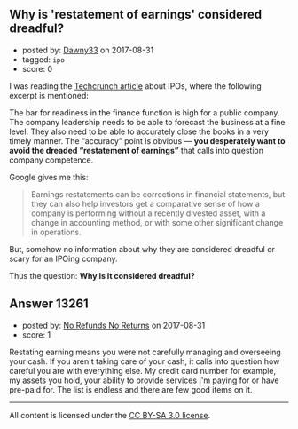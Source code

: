 ## Why is 'restatement of earnings' considered dreadful?

- posted by: [Dawny33](https://stackexchange.com/users/6444670/dawny33) on 2017-08-31
- tagged: `ipo`
- score: 0

I was reading the [Techcrunch article][1] about IPOs, where the following excerpt is mentioned:

The bar for readiness in the finance function is high for a public company. The company leadership needs to be able to forecast the business at a fine level. They also need to be able to accurately close the books in a very timely manner. The “accuracy” point is obvious — **you desperately want to avoid the dreaded “restatement of earnings”** that calls into question company competence.



Google gives me this:

> Earnings restatements can be corrections in financial statements, but
> they can also help investors get a comparative sense of how a company
> is performing without a recently divested asset, with a change in
> accounting method, or with some other significant change in
> operations.

But, somehow no information about why they are considered dreadful or scary for an IPOing company. 

Thus the question: **Why is it considered dreadful?** 


  [1]: https://techcrunch.com/2017/08/22/16-things-ceos-should-do-before-an-ipo/


## Answer 13261

- posted by: [No Refunds No Returns](https://stackexchange.com/users/73122/no-refunds-no-returns) on 2017-08-31
- score: 1

Restating earning means you were not carefully managing and overseeing your cash.  If you aren't taking care of your cash, it calls into question how careful you are with everything else.  My credit card number for example, my assets you hold, your ability to provide services I'm paying for or have pre-paid for.  The list is endless and there are few good items on it.



---

All content is licensed under the [CC BY-SA 3.0 license](https://creativecommons.org/licenses/by-sa/3.0/).
